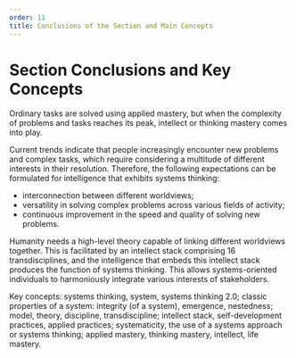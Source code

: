 ```yaml
---
order: 11
title: Conclusions of the Section and Main Concepts
---
```


# Section Conclusions and Key Concepts

Ordinary tasks are solved using applied mastery, but when the complexity of problems and tasks reaches its peak, intellect or thinking mastery comes into play.

Current trends indicate that people increasingly encounter new problems and complex tasks, which require considering a multitude of different interests in their resolution. Therefore, the following expectations can be formulated for intelligence that exhibits systems thinking:

* interconnection between different worldviews;
* versatility in solving complex problems across various fields of activity;
* continuous improvement in the speed and quality of solving new problems.

Humanity needs a high-level theory capable of linking different worldviews together. This is facilitated by an intellect stack comprising 16 transdisciplines, and the intelligence that embeds this intellect stack produces the function of systems thinking. This allows systems-oriented individuals to harmoniously integrate various interests of stakeholders.

Key concepts: systems thinking, system, systems thinking 2.0; classic properties of a system: integrity (of a system), emergence, nestedness; model, theory, discipline, transdiscipline; intellect stack, self-development practices, applied practices; systematicity, the use of a systems approach or systems thinking; applied mastery, thinking mastery, intellect, life mastery.